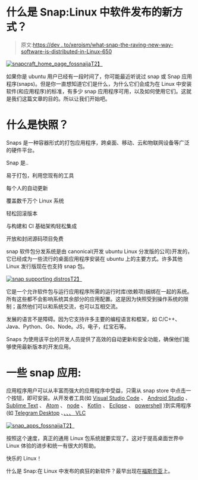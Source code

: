 # 什么是 Snap:Linux 中软件发布的新方式？

> 原文:[https://dev . to/xeroism/what-snap-the-raving-new-way-software-is-distributed-in-Linux-650](https://dev.to/xeroxism/what-is-snap-the-raving-new-way-software-is-distributed-in-linux-650)

[![snapcraft_home_page_fossnaija](../Images/b9761cc569fa456e5190e566baa73628.png)T2】](https://i1.wp.com/fossnaija.com/wp-content/uploads/2018/08/snapcraft_home_page.png?ssl=1)

如果你是 ubuntu 用户已经有一段时间了，你可能最近听说过 snap 或 Snap 应用程序(snaps)。但是你一直想知道它们是什么，为什么它们会成为在 Linux 中安装软件(和应用程序)的标准，有多少 snap 应用程序可用，以及如何使用它们。这就是我们这篇文章的目的。所以让我们开始吧。

# [](#what-are-snaps)**什么是快照？**

Snaps 是一种容器形式的打包应用程序，跨桌面、移动、云和物联网设备等广泛的硬件平台。

Snap 是..

易于打包，利用您现有的工具

每个人的自动更新

覆盖数千万个 Linux 系统

轻松回滚版本

与构建和 CI 基础架构轻松集成

开放和封闭源码项目免费

snap 软件包分发系统是由 canonical(开发 ubuntu Linux 分发版的公司)开发的，它已经成为一些流行的桌面应用程序安装在 ubuntu 上的主要方式。许多其他 Linux 发行版现在也支持 snap 包。

[![snap supporting distros](../Images/844478efddd3a12f389bd040bb28d3e8.png)T2】](https://i1.wp.com/fossnaija.com/wp-content/uploads/2018/08/snap-distros.png?ssl=1)

它是一个允许软件包与运行应用程序所需的运行时库(依赖项)捆绑在一起的系统。所有这些都不会影响系统其余部分的应用配置。这是因为快照受到操作系统的限制；虽然他们可以和系统交流，也可以互相交流。

发展的语言不是障碍。因为它支持许多主要的编程语言和框架，如 C/C++、Java、Python、Go、Node。JS，电子，红宝石等。

Snaps 为使用该平台的开发人员提供了高效的自动更新和安全功能，确保他们能够使用最新版本的开发应用。

# [](#some-snap-apps)**一些 snap 应用:**

应用程序用户可以从丰富而强大的应用程序中受益，只需从 snap store 中点击一个按钮，即可安装。从开发者工具(如 [Visual Studio Code](https://snapcraft.io/vscode) 、 [Android Studio](https://snapcraft.io/android-studio) 、 [Sublime Text](https://snapcraft.io/sublime-text) 、 [Atom](https://snapcraft.io/atom) 、 [node](https://snapcraft.io/node) 、 [Kotlin](https://snapcraft.io/kotlin) 、 [Eclipse](https://snapcraft.io/eclipse) 、 [powershell](https://snapcraft.io/powershell) )到实用程序(如 [Telegram Desktop](https://snapcraft.io/telegram-desktop) 、<u>、、、 VLC</u>

[![snap_apps_fossnaija](../Images/86aa322464c417fa178936f08213e9e9.png)T2】](https://i0.wp.com/fossnaija.com/wp-content/uploads/2018/08/snap_apps.png?ssl=1)

按照这个速度，真正的通用 Linux 包系统就要实现了。这对于提高桌面世界中 Linux 体验的进步和统一有很大的帮助。

快乐的 Linux！

什么是 Snap:在 Linux 中发布的疯狂的新软件？最早出现在[福斯奈亚](https://fossnaija.com)上。